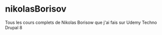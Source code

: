 # nikolasBorisov
Tous les cours complets de Nikolas Borisow que j'ai fais sur Udemy Techno Drupal 8
